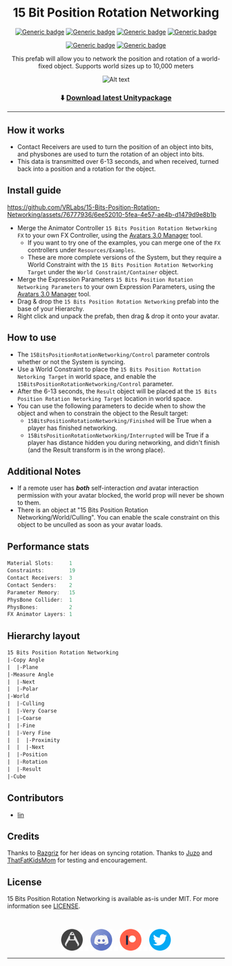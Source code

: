 <div align="center">

# 15 Bit Position Rotation Networking

[![Generic badge](https://img.shields.io/github/downloads/VRLabs/15-Bits-Position-Rotation-Networking/total?label=Downloads)](https://github.com/VRLabs/15-Bits-Position-Rotation-Networking/releases/latest)
[![Generic badge](https://img.shields.io/badge/License-MIT-informational.svg)](https://github.com/VRLabs/15-Bits-Position-Rotation-Networking/blob/main/LICENSE)
[![Generic badge](https://img.shields.io/badge/Unity-2019.4.31f1-lightblue.svg)](https://unity3d.com/unity/whats-new/2019.4.31)
[![Generic badge](https://img.shields.io/badge/SDK-AvatarSDK3-lightblue.svg)](https://vrchat.com/home/download)

[![Generic badge](https://img.shields.io/discord/706913824607043605?color=%237289da&label=DISCORD&logo=Discord&style=for-the-badge)](https://discord.vrlabs.dev/)
[![Generic badge](https://img.shields.io/endpoint.svg?url=https%3A%2F%2Fshieldsio-patreon.vercel.app%2Fapi%3Fusername%3Dvrlabs%26type%3Dpatrons&style=for-the-badge)](https://patreon.vrlabs.dev/)

This prefab will allow you to network the position and rotation of a world-fixed object. Supports world sizes up to 10,000 meters

![Alt text]()

### ⬇️ [Download latest Unitypackage](https://github.com/VRLabs/15-Bits-Position-Rotation-Networking/releases/latest)

<!-- 
### 📦 [Add to VRChat Creator Companion]() -->

</div>

---

## How it works

* Contact Receivers are used to turn the position of an object into bits, and physbones are used to turn the rotation of an object into bits.
* This data is transmitted over 6-13 seconds, and when received, turned back into a position and a rotation for the object.

## Install guide

https://github.com/VRLabs/15-Bits-Position-Rotation-Networking/assets/76777936/6ee52010-5fea-4e57-ae4b-d1479d9e8b1b

* Merge the Animator Controller ``15 Bits Position Rotation Networking FX`` to your own FX Controller, using the [Avatars 3.0 Manager](https://github.com/VRLabs/Avatars-3.0-Manager) tool.
  * If you want to try one of the examples, you can merge one of the ``FX`` controllers under ``Resources/Examples``.
  * These are more complete versions of the System, but they require a World Constraint with the ``15 Bits Position Rotation Networking Target`` under the ``World Constraint/Container`` object.
* Merge the Expression Parameters ``15 Bits Position Rotation Networking Parameters`` to your own Expression Parameters, using the [Avatars 3.0 Manager](https://github.com/VRLabs/Avatars-3.0-Manager) tool.
* Drag & drop the ``15 Bits Position Rotation Networking`` prefab into the base of your Hierarchy.
* Right click and unpack the prefab, then drag & drop it onto your avatar.

## How to use

* The ``15BitsPositionRotationNetworking/Control`` parameter controls whether or not the System is syncing.
* Use a World Constraint to place the ``15 Bits Position Rottation Netorking Target`` in world space, and enable the ``15BitsPositionRotationNetworking/Control`` parameter.
* After the 6-13 seconds, the ``Result`` object will be placed at the ``15 Bits Position Rotation Netorking Target`` location in world space.
* You can use the following parameters to decide when to show the object and when to constrain the object to the Result target:
  * ``15BitsPositionRotationNetworking/Finished`` will be True when a player has finished networking.
  * ``15BitsPositionRotationNetworking/Interrupted`` will be True if a player has distance hidden you during networking, and didn't finish (and the Result transform is in the wrong place).

## Additional Notes

* If a remote user has _**both**_ self-interaction *and* avatar interaction permission with your avatar blocked, the world prop will never be shown to them.
* There is an object at "15 Bits Position Rotation Networking/World/Culling". You can enable the scale constraint on this object to be unculled as soon as your avatar loads.

## Performance stats

```c++
Material Slots:     1
Constraints:        19
Contact Receivers:  3
Contact Senders:    2
Parameter Memory:   15
PhysBone Collider:  1
PhysBones:          2
FX Animator Layers: 1
```

## Hierarchy layout

```html
15 Bits Position Rotation Networking
|-Copy Angle
|  |-Plane
|-Measure Angle
|  |-Next
|  |-Polar
|-World
|  |-Culling
|  |-Very Coarse
|  |-Coarse
|  |-Fine
|  |-Very Fine
|  |  |-Proximity
|  |  |-Next
|  |-Position
|  |-Rotation
|  |-Result
|-Cube
```

## Contributors

* [lin](https://github.com/oofdesu)

## Credits

Thanks to [Razgriz](https://github.com/rrazgriz) for her ideas on syncing rotation. Thanks to [Juzo](https://github.com/JuzoVR) and [ThatFatKidsMom](https://github.com/ThatFatKidsMom) for testing and encouragement.

## License

15 Bits Position Rotation Networking is available as-is under MIT. For more information see [LICENSE](https://github.com/VRLabs/15-Bits-Position-Rotation-Networking/blob/main/LICENSE).

​

<div align="center">

[<img src="https://github.com/VRLabs/Resources/raw/main/Icons/VRLabs.png" width="50" height="50">](https://vrlabs.dev "VRLabs")
<img src="https://github.com/VRLabs/Resources/raw/main/Icons/Empty.png" width="10">
[<img src="https://github.com/VRLabs/Resources/raw/main/Icons/Discord.png" width="50" height="50">](https://discord.vrlabs.dev/ "VRLabs")
<img src="https://github.com/VRLabs/Resources/raw/main/Icons/Empty.png" width="10">
[<img src="https://github.com/VRLabs/Resources/raw/main/Icons/Patreon.png" width="50" height="50">](https://patreon.vrlabs.dev/ "VRLabs")
<img src="https://github.com/VRLabs/Resources/raw/main/Icons/Empty.png" width="10">
[<img src="https://github.com/VRLabs/Resources/raw/main/Icons/Twitter.png" width="50" height="50">](https://twitter.com/vrlabsdev "VRLabs")

</div>

---
